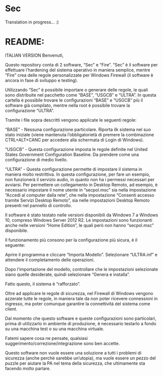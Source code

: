 # Sec
Translation in progress... :)

# README:

ITALIAN VERSION
Benvenuti,

Questo repository conta di 2 software, “Sec” e “Fire”.
“Sec” è il software per effettuare l’hardening del sistema operativo in maniera semplice, mentre “Fire” crea delle regole personalizzate per Windows Firewall (il software è ancora in fase di sviluppo e testing).

Utilizzando “Sec” è possibile importare o generare delle regole, le quali sono distribuite nel pacchetto come “BASE”, “USGCB” e “ULTRA”.
In questa cartella è possibile trovare le configurazioni “BASE” e “USGCB” più il software già compilato, mentre nella root è possibile trovare la configurazione “ULTRA”.

Tramite i file sopra descritti vengono applicate le seguenti regole:

“BASE” - Nessuna configurazione particolare. Riporta ilk sistema nel suo stato iniziale (viene mantenuta l’obbligatorietà di premere la combinazione CTRL+ALT+CANC per accedere alla schermata di Login di Windows).

“USGCB” - Questa configurazione imposta le regole definite nel United States Government Configuration Baseline.
Da prendere come una configurazione di medio livello.

“ULTRA” - Questa configurazione permette di impostare il sistema in maniera molto restrittiva.
In questa configurazione, per fare un esempio, non funzionerà il servizio audio, in quanto non ha i permessi necessari per avviarsi.
Per permettere un collegamento in Desktop Remoto, ad esempio, è necessario impostare il nome utente in “secpol.msc” sia nella impostazione “Accedi al computer dalla rete”, che nella impostazione “Consenti accesso tramite Servizi Desktop Remoto”, sia nelle impostazioni Desktop Remoto presenti nel pannello di controllo.

Il software è stato testato nelle versioni disponibili da Windows 7 a Windows 10, compreso Windows Server 2012 R2.
Le impostazioni sono funzionanti anche nelle versioni “Home Edition”, le quali però non hanno “secpol.msc” disponibile.

Il funzionamento più consono per la configurazione più sicura, è il seguente:

Aprire il programma e cliccare “Importa Modello”.
Selezionare “ULTRA.inf” e attendere il completamento delle operazioni.

Dopo l’importazione del modello, controllare che le impostazioni selezionate siano quelle desiderate, quindi selezionare “Genera e installa”.

Fatto questo, il sistema è “rafforzato”.

Oltre ad applicare le regole di sicurezza, nel Firewall di Windows vengono azzerate tutte le regole, in maniera tale da non poter ricevere connessioni in ingresso, ma poter comunque garantire la connettività del sistema come client.

Dal momento che questo software e queste configurazioni sono particolari, prima di utilizzarlo in ambiente di produzione, è necessario testarlo a fondo su una macchina test o su una macchina virtuale.

Fatemi sapere cosa ne pensate, qualsiasi suggerimento/correzione/integrazione sono ben accette.

Questo software non vuole essere una soluzione a tutti i problemi di sicurezza (anche perchè sarebbe un’utopia), ma vuole essere un pezzo del puzzle per aiutare la PA nel tema della sicurezza, che ultimamente sta facendo molto parlare.


